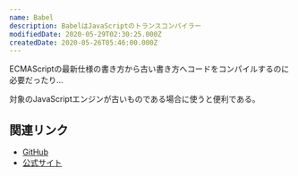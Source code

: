 ```yaml
---
name: Babel
description: BabelはJavaScriptのトランスコンパイラー
modifiedDate: 2020-05-29T02:30:25.000Z
createdDate: 2020-05-26T05:46:00.000Z
---
```


ECMAScriptの最新仕様の書き方から古い書き方へコードをコンパイルするのに必要だったり...

対象のJavaScriptエンジンが古いものである場合に使うと便利である。

## 関連リンク

- [GitHub](https://github.com/babel/babel)
- [公式サイト](https://babeljs.io/)
